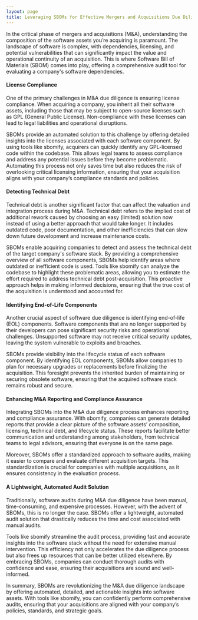 ```yaml
---
layout: page
title: Leveraging SBOMs for Effective Mergers and Acquisitions Due Diligence
---
```


In the critical phase of mergers and acquisitions (M&A), understanding the composition of the software assets you’re acquiring is paramount. The landscape of software is complex, with dependencies, licensing, and potential vulnerabilities that can significantly impact the value and operational continuity of an acquisition. This is where Software Bill of Materials (SBOM) comes into play, offering a comprehensive audit tool for evaluating a company's software dependencies.

#### License Compliance

One of the primary challenges in M&A due diligence is ensuring license compliance. When acquiring a company, you inherit all their software assets, including those that may be subject to open-source licenses such as GPL (General Public License). Non-compliance with these licenses can lead to legal liabilities and operational disruptions.

SBOMs provide an automated solution to this challenge by offering detailed insights into the licenses associated with each software component. By using tools like sbomify, acquirers can quickly identify any GPL-licensed code within the codebase. This allows legal teams to assess compliance and address any potential issues before they become problematic. Automating this process not only saves time but also reduces the risk of overlooking critical licensing information, ensuring that your acquisition aligns with your company’s compliance standards and policies.

#### Detecting Technical Debt

Technical debt is another significant factor that can affect the valuation and integration process during M&A. Technical debt refers to the implied cost of additional rework caused by choosing an easy (limited) solution now instead of using a better approach that would take longer. It includes outdated code, poor documentation, and other inefficiencies that can slow down future development and increase maintenance costs.

SBOMs enable acquiring companies to detect and assess the technical debt of the target company's software stack. By providing a comprehensive overview of all software components, SBOMs help identify areas where outdated or inefficient code is used. Tools like sbomify can analyze the codebase to highlight these problematic areas, allowing you to estimate the effort required to address technical debt post-acquisition. This proactive approach helps in making informed decisions, ensuring that the true cost of the acquisition is understood and accounted for.

#### Identifying End-of-Life Components

Another crucial aspect of software due diligence is identifying end-of-life (EOL) components. Software components that are no longer supported by their developers can pose significant security risks and operational challenges. Unsupported software may not receive critical security updates, leaving the system vulnerable to exploits and breaches.

SBOMs provide visibility into the lifecycle status of each software component. By identifying EOL components, SBOMs allow companies to plan for necessary upgrades or replacements before finalizing the acquisition. This foresight prevents the inherited burden of maintaining or securing obsolete software, ensuring that the acquired software stack remains robust and secure.

#### Enhancing M&A Reporting and Compliance Assurance

Integrating SBOMs into the M&A due diligence process enhances reporting and compliance assurance. With sbomify, companies can generate detailed reports that provide a clear picture of the software assets’ composition, licensing, technical debt, and lifecycle status. These reports facilitate better communication and understanding among stakeholders, from technical teams to legal advisors, ensuring that everyone is on the same page.

Moreover, SBOMs offer a standardized approach to software audits, making it easier to compare and evaluate different acquisition targets. This standardization is crucial for companies with multiple acquisitions, as it ensures consistency in the evaluation process.

#### A Lightweight, Automated Audit Solution

Traditionally, software audits during M&A due diligence have been manual, time-consuming, and expensive processes. However, with the advent of SBOMs, this is no longer the case. SBOMs offer a lightweight, automated audit solution that drastically reduces the time and cost associated with manual audits.

Tools like sbomify streamline the audit process, providing fast and accurate insights into the software stack without the need for extensive manual intervention. This efficiency not only accelerates the due diligence process but also frees up resources that can be better utilized elsewhere. By embracing SBOMs, companies can conduct thorough audits with confidence and ease, ensuring their acquisitions are sound and well-informed.

In summary, SBOMs are revolutionizing the M&A due diligence landscape by offering automated, detailed, and actionable insights into software assets. With tools like sbomify, you can confidently perform comprehensive audits, ensuring that your acquisitions are aligned with your company’s policies, standards, and strategic goals.
